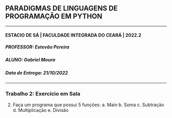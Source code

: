 ## PARADIGMAS DE LINGUAGENS DE PROGRAMAÇÃO EM PYTHON
---
#### ESTACIO DE SÁ | FACULDADE INTEGRADA DO CEARÁ | 2022.2
##### PROFESSOR: Estevão Pereira
##### ALUNO: Gabriel Moura
##### Data de Entrega: 21/10/2022
---
### Trabalho 2: Exercício em Sala
2. Faça um programa que possui 5 funções:
    a. Main
    b. Soma
    c. Subtração
    d. Multiplicação
    e. Divisão